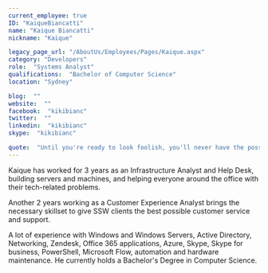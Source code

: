 ```yaml
---
current_employee: true
ID: "KaiqueBiancatti"
name: "Kaique Biancatti"
nickname: "Kaique"

legacy_page_url: "/AboutUs/Employees/Pages/Kaique.aspx"
category: "Developers"
role:  "Systems Analyst"
qualifications:  "Bachelor of Computer Science"
location: "Sydney"

blog:  ""
website:  ""
facebook:  "kikibianc"
twitter:  ""
linkedin:  "kikibianc"
skype:  "kikibianc"

quote:  "Until you're ready to look foolish, you'll never have the possibility of being great."
---
```


Kaique has worked for 3 years as an Infrastructure Analyst and Help Desk, building servers and machines, and helping everyone around the office with their tech-related problems.   

Another 2 years working as a Customer Experience Analyst brings the necessary skillset to give SSW clients the best possible customer service and support.

A lot of experience with Windows and Windows Servers, Active Directory, Networking, Zendesk, Office 365 applications, Azure, Skype, Skype for business, PowerShell, Microsoft Flow, automation and hardware maintenance. He currently holds a Bachelor's Degree in Computer Science.  